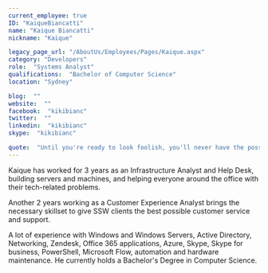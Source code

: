 ```yaml
---
current_employee: true
ID: "KaiqueBiancatti"
name: "Kaique Biancatti"
nickname: "Kaique"

legacy_page_url: "/AboutUs/Employees/Pages/Kaique.aspx"
category: "Developers"
role:  "Systems Analyst"
qualifications:  "Bachelor of Computer Science"
location: "Sydney"

blog:  ""
website:  ""
facebook:  "kikibianc"
twitter:  ""
linkedin:  "kikibianc"
skype:  "kikibianc"

quote:  "Until you're ready to look foolish, you'll never have the possibility of being great."
---
```


Kaique has worked for 3 years as an Infrastructure Analyst and Help Desk, building servers and machines, and helping everyone around the office with their tech-related problems.   

Another 2 years working as a Customer Experience Analyst brings the necessary skillset to give SSW clients the best possible customer service and support.

A lot of experience with Windows and Windows Servers, Active Directory, Networking, Zendesk, Office 365 applications, Azure, Skype, Skype for business, PowerShell, Microsoft Flow, automation and hardware maintenance. He currently holds a Bachelor's Degree in Computer Science.  